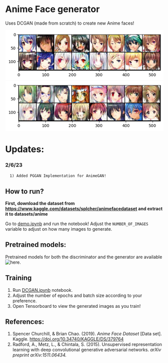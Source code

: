 # Anime Face generator

Uses DCGAN (made from scratch) to create new Anime faces!


![Sample output](./images/output1.png)
![Sample output](./images/output2.png)

# Updates:
   ### 2/6/23
      1) Added PGGAN Implementation for AnimeGAN!

## How to run?
**First, download the dataset from https://www.kaggle.com/datasets/splcher/animefacedataset and extract it to datasets/anime**

Go to [demo.ipynb](./demo.ipynb) and run the notebook! Adjust the `NUMBER_OF_IMAGES` variable to adjust on how many images to generate.

## Pretrained models:
Pretrained models for both the discriminator and the generator are available ![here](https://drive.google.com/drive/folders/1mxUWHQKtsfYPBoYRASHdVt4xJyoTr6j6?usp=sharing).

## Training
1) Run [DCGAN.ipynb](./DCGAN.ipynb) notebook.
2) Adjust the number of epochs and batch size according to your preference.
3) Open Tensorboard to view the generated images as you train!
   
## References:
1) Spencer Churchill, &amp; Brian Chao. (2019). <i>Anime Face Dataset</i> [Data set]. Kaggle. https://doi.org/10.34740/KAGGLE/DS/379764
2) Radford, A., Metz, L., & Chintala, S. (2015). Unsupervised representation learning with deep convolutional generative adversarial networks. *arXiv preprint arXiv:1511.06434.*
